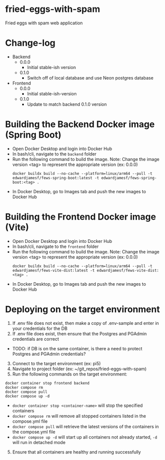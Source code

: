 # fried-eggs-with-spam
Fried eggs with spam web application

# Change-log
- Backend
  - 0.0.0
    - Initial stable-ish version
  - 0.1.0
    - Switch off of local database and use Neon postgres database
- Frontend
  - 0.0.0
    - Initial stable-ish-version
  - 0.1.0
    - Update to match backend 0.1.0 version

# Building the Backend Docker image (Spring Boot)
* Open Docker Desktop and login into Docker Hub
* In bash/cli, navigate to the `backend` folder
* Run the following command to build the image. Note: Change the image version \<tag\> to represent the appropriate version (ex: 0.0.0)
  ```
  docker buildx build --no-cache --platform=linux/arm64 --pull -t edwardjamesf/fews-spring-boot:latest -t edwardjamesf/fews-spring-boot:<tag> .
  ```
* In Docker Desktop, go to Images tab and push the new images to Docker Hub 

# Building the Frontend Docker image (Vite)
* Open Docker Desktop and login into Docker Hub
* In bash/cli, navigate to the `frontend` folder
* Run the following command to build the image. Note: Change the image version \<tag\> to represent the appropriate version (ex: 0.0.0)
  ```
  docker buildx build --no-cache --platform=linux/arm64 --pull -t edwardjamesf/fews-vite-dist:latest -t edwardjamesf/fews-vite-dist:<tag> .
  ```
* In Docker Desktop, go to Images tab and push the new images to Docker Hub

# Deploying on the target environment
1. If .env file does not exist, then make a copy of .env-sample and enter in your credentials for the DB
2. If .env file does exist, then ensure that the Postgres and PGAdmin credentials are correct
  - TODO: if DB is on the same container, is there a need to protect Postgres and PGAdmin credentials?
3. Connect to the target environment (ex: pi5)
4. Navigate to project folder (ex: ~/git_repos/fried-eggs-with-spam)
5. Run the following commands on the target environment:
```
docker container stop frontend backend
docker compose rm
docker compose pull
docker compose up -d
```
  - `docker container stop <container-name>` will stop the specified containers
  - `docker compose rm` will remove all stopped containers listed in the compose.yml file
  - `docker compose pull` will retrieve the latest versions of the containers in the compose.yml file
  - `docker compose up -d` will start up all containers not already started, `-d` will run in detached mode
5. Ensure that all containers are healthy and running successfully
